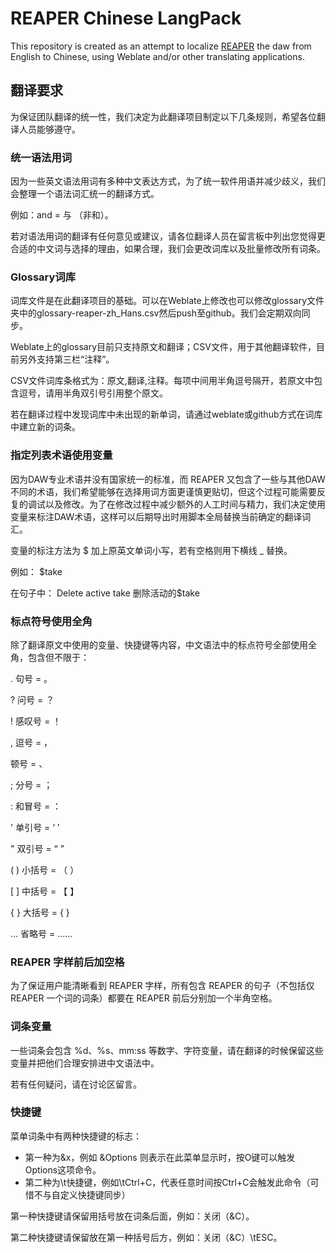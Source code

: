 # REAPER Chinese LangPack

This repository is created as an attempt to localize [REAPER](https://reaper.fm) the daw from English to Chinese, using Weblate and/or other translating applications.


## 翻译要求

为保证团队翻译的统一性，我们决定为此翻译项目制定以下几条规则，希望各位翻译人员能够遵守。

### 统一语法用词

因为一些英文语法用词有多种中文表达方式，为了统一软件用语并减少歧义，我们会整理一个语法词汇统一的翻译方式。

例如：and = 与 （非和）。

若对语法用词的翻译有任何意见或建议，请各位翻译人员在留言板中列出您觉得更合适的中文词与选择的理由，如果合理，我们会更改词库以及批量修改所有词条。

### Glossary词库

词库文件是在此翻译项目的基础。可以在Weblate上修改也可以修改glossary文件夹中的glossary-reaper-zh_Hans.csv然后push至github。我们会定期双向同步。

Weblate上的glossary目前只支持原文和翻译；CSV文件，用于其他翻译软件，目前另外支持第三栏“注释”。

CSV文件词库条格式为：原文,翻译,注释。每项中间用半角逗号隔开，若原文中包含逗号，请用半角双引号引用整个原文。

若在翻译过程中发现词库中未出现的新单词，请通过weblate或github方式在词库中建立新的词条。



### 指定列表术语使用变量

因为DAW专业术语并没有国家统一的标准，而 REAPER 又包含了一些与其他DAW不同的术语，我们希望能够在选择用词方面更谨慎更贴切，但这个过程可能需要反复的调试以及修改。为了在修改过程中减少额外的人工时间与精力，我们决定使用变量来标注DAW术语，这样可以后期导出时用脚本全局替换当前确定的翻译词汇。

变量的标注方法为 $ 加上原英文单词小写，若有空格则用下横线 _ 替换。

例如：
$take

在句子中：
Delete active take
删除活动的$take


### 标点符号使用全角

除了翻译原文中使用的变量、快捷键等内容，中文语法中的标点符号全部使用全角，包含但不限于：

. 句号 = 。

? 问号 = ？

! 感叹号 = ！

, 逗号 = ，

顿号 = 、

; 分号 = ；

: 和冒号 = ：

' 单引号 = ‘ ’

" 双引号 = “ ”

( ) 小括号 = （ ）

[ ] 中括号 = 【 】

{ } 大括号 = { }

... 省略号 = ……


### REAPER 字样前后加空格

为了保证用户能清晰看到 REAPER 字样，所有包含 REAPER 的句子（不包括仅 REAPER 一个词的词条）都要在 REAPER 前后分别加一个半角空格。


### 词条变量

一些词条会包含 %d、%s、mm:ss 等数字、字符变量，请在翻译的时候保留这些变量并把他们合理安排进中文语法中。

若有任何疑问，请在讨论区留言。


### 快捷键

菜单词条中有两种快捷键的标志：
+ 第一种为&x，例如 &Options 则表示在此菜单显示时，按O键可以触发Options这项命令。
+ 第二种为\t快捷键，例如\tCtrl+C，代表任意时间按Ctrl+C会触发此命令（可惜不与自定义快捷键同步）

第一种快捷键请保留用括号放在词条后面，例如：关闭（&C）。

第二种快捷键请保留放在第一种括号后方，例如：关闭（&C）\tESC。
